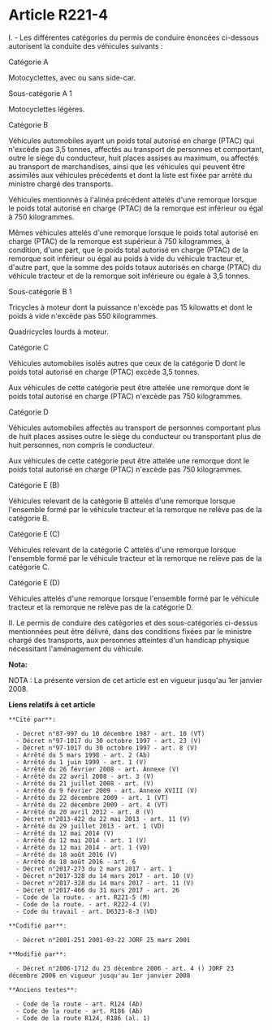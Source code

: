 # Article R221-4

I. - Les différentes catégories du permis de conduire énoncées ci-dessous autorisent la conduite des véhicules suivants :

Catégorie A

Motocyclettes, avec ou sans side-car.

Sous-catégorie A 1

Motocyclettes légères.

Catégorie B

Véhicules automobiles ayant un poids total autorisé en charge (PTAC) qui n'excède pas 3,5 tonnes, affectés au transport de
personnes et comportant, outre le siège du conducteur, huit places assises au maximum, ou affectés au transport de
marchandises, ainsi que les véhicules qui peuvent être assimilés aux véhicules précédents et dont la liste est fixée par
arrêté du ministre chargé des transports.

Véhicules mentionnés à l'alinéa précédent attelés d'une remorque lorsque le poids total autorisé en charge (PTAC) de la
remorque est inférieur ou égal à 750 kilogrammes.

Mêmes véhicules attelés d'une remorque lorsque le poids total autorisé en charge (PTAC) de la remorque est supérieur à 750
kilogrammes, à condition, d'une part, que le poids total autorisé en charge (PTAC) de la remorque soit inférieur ou égal au
poids à vide du véhicule tracteur et, d'autre part, que la somme des poids totaux autorisés en charge (PTAC) du véhicule
tracteur et de la remorque soit inférieure ou égale à 3,5 tonnes.

Sous-catégorie B 1

Tricycles à moteur dont la puissance n'excède pas 15 kilowatts et dont le poids à vide n'excède pas 550 kilogrammes.

Quadricycles lourds à moteur.

Catégorie C

Véhicules automobiles isolés autres que ceux de la catégorie D dont le poids total autorisé en charge (PTAC) excède 3,5
tonnes.

Aux véhicules de cette catégorie peut être attelée une remorque dont le poids total autorisé en charge (PTAC) n'excède pas
750 kilogrammes.

Catégorie D

Véhicules automobiles affectés au transport de personnes comportant plus de huit places assises outre le siège du conducteur
ou transportant plus de huit personnes, non compris le conducteur.

Aux véhicules de cette catégorie peut être attelée une remorque dont le poids total autorisé en charge (PTAC) n'excède pas
750 kilogrammes.

Catégorie E (B)

Véhicules relevant de la catégorie B attelés d'une remorque lorsque l'ensemble formé par le véhicule tracteur et la remorque
ne relève pas de la catégorie B.

Catégorie E (C)

Véhicules relevant de la catégorie C attelés d'une remorque lorsque l'ensemble formé par le véhicule tracteur et la remorque
ne relève pas de la catégorie C.

Catégorie E (D)

Véhicules attelés d'une remorque lorsque l'ensemble formé par le véhicule tracteur et la remorque ne relève pas de la
catégorie D.

II. Le permis de conduire des catégories et des sous-catégories ci-dessus mentionnées peut être délivré, dans des conditions
fixées par le ministre chargé des transports, aux personnes atteintes d'un handicap physique nécessitant l'aménagement du
véhicule.

**Nota:**

NOTA : La présente version de cet article est en vigueur jusqu'au 1er janvier 2008.

**Liens relatifs à cet article**

	**Cité par**:

	  - Décret n°87-997 du 10 décembre 1987 - art. 10 (VT)
	  - Décret n°97-1017 du 30 octobre 1997 - art. 23 (V)
	  - Décret n°97-1017 du 30 octobre 1997 - art. 8 (V)
	  - Arrêté du 5 mars 1998 - art. 2 (Ab)
	  - Arrêté du 1 juin 1999 - art. 1 (V)
	  - Arrêté du 26 février 2008 - art. Annexe (V)
	  - Arrêté du 22 avril 2008 - art. 3 (V)
	  - Arrêté du 21 juillet 2008 - art. (V)
	  - Arrêté du 9 février 2009 - art. Annexe XVIII (V)
	  - Arrêté du 22 décembre 2009 - art. 1 (VT)
	  - Arrêté du 22 décembre 2009 - art. 4 (VT)
	  - Arrêté du 20 avril 2012 - art. 8 (V)
	  - Décret n°2013-422 du 22 mai 2013 - art. 11 (V)
	  - Arrêté du 29 juillet 2013 - art. 1 (VD)
	  - Arrêté du 12 mai 2014 (V)
	  - Arrêté du 12 mai 2014 - art. 1 (V)
	  - Arrêté du 12 mai 2014 - art. 1 (VD)
	  - Arrêté du 18 août 2016 (V)
	  - Arrêté du 18 août 2016 - art. 6
	  - Décret n°2017-273 du 2 mars 2017 - art. 1
	  - Décret n°2017-328 du 14 mars 2017 - art. 10 (V)
	  - Décret n°2017-328 du 14 mars 2017 - art. 11 (V)
	  - Décret n°2017-466 du 31 mars 2017 - art. 26
	  - Code de la route. - art. R221-5 (M)
	  - Code de la route. - art. R222-4 (V)
	  - Code du travail - art. D6323-8-3 (VD)

	**Codifié par**:

	  - Décret n°2001-251 2001-03-22 JORF 25 mars 2001

	**Modifié par**:

	  - Décret n°2006-1712 du 23 décembre 2006 - art. 4 () JORF 23 décembre 2006 en vigueur jusqu'au 1er janvier 2008

	**Anciens textes**:

	  - Code de la route - art. R124 (Ab)
	  - Code de la route - art. R186 (Ab)
	  - Code de la route R124, R186 (al. 1)
